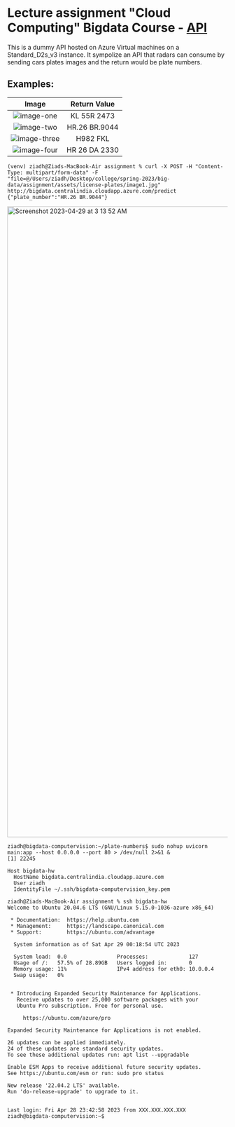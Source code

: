 # Lecture assignment "Cloud Computing" Bigdata Course - [API](http://bigdata.centralindia.cloudapp.azure.com/)
This is a dummy API hosted on Azure Virtual machines on a Standard_D2s_v3 instance. It sympolize an API that radars can consume by sending cars plates images and the return would be plate numbers.


## Examples:

<div class="center">

Image | Return Value
:--:|:--:
![image-one](https://user-images.githubusercontent.com/64917739/235271735-803be379-22d4-409b-b158-743d13976f25.jpg) | KL 55R 2473
![image-two](https://user-images.githubusercontent.com/64917739/235271835-0b2d25e1-a38b-4212-ba63-277adcb028e1.jpg) | HR.26 BR.9044
![image-three](https://user-images.githubusercontent.com/64917739/235271906-0fe812be-4664-45cf-8a18-29f075f23ed8.jpg) | H982 FKL
![image-four](https://user-images.githubusercontent.com/64917739/235272070-c405cbfe-9e24-44df-97fe-5cd39f821070.jpg) | HR 26 DA 2330

</div>

```console
(venv) ziadh@Ziads-MacBook-Air assignment % curl -X POST -H "Content-Type: multipart/form-data" -F "file=@/Users/ziadh/Desktop/college/spring-2023/big-data/assignment/assets/license-plates/image1.jpg" http://bigdata.centralindia.cloudapp.azure.com/predict
{"plate_number":"HR.26 BR.9044"}
```

<img width="1440" alt="Screenshot 2023-04-29 at 3 13 52 AM" src="https://user-images.githubusercontent.com/64917739/235272295-be80f107-b601-4ca7-81e1-3bf30fe621d6.png">


```console
ziadh@bigdata-computervision:~/plate-numbers$ sudo nohup uvicorn main:app --host 0.0.0.0 --port 80 > /dev/null 2>&1 &
[1] 22245
```


```config
Host bigdata-hw
  HostName bigdata.centralindia.cloudapp.azure.com
  User ziadh
  IdentityFile ~/.ssh/bigdata-computervision_key.pem
```

```console
ziadh@Ziads-MacBook-Air assignment % ssh bigdata-hw
Welcome to Ubuntu 20.04.6 LTS (GNU/Linux 5.15.0-1036-azure x86_64)

 * Documentation:  https://help.ubuntu.com
 * Management:     https://landscape.canonical.com
 * Support:        https://ubuntu.com/advantage

  System information as of Sat Apr 29 00:18:54 UTC 2023

  System load:  0.0                Processes:             127
  Usage of /:   57.5% of 28.89GB   Users logged in:       0
  Memory usage: 11%                IPv4 address for eth0: 10.0.0.4
  Swap usage:   0%


 * Introducing Expanded Security Maintenance for Applications.
   Receive updates to over 25,000 software packages with your
   Ubuntu Pro subscription. Free for personal use.

     https://ubuntu.com/azure/pro

Expanded Security Maintenance for Applications is not enabled.

26 updates can be applied immediately.
24 of these updates are standard security updates.
To see these additional updates run: apt list --upgradable

Enable ESM Apps to receive additional future security updates.
See https://ubuntu.com/esm or run: sudo pro status

New release '22.04.2 LTS' available.
Run 'do-release-upgrade' to upgrade to it.


Last login: Fri Apr 28 23:42:58 2023 from XXX.XXX.XXX.XXX
ziadh@bigdata-computervision:~$ 
```
